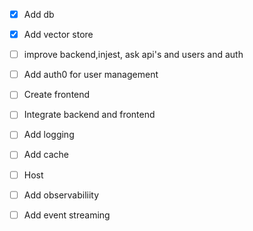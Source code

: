 - [x] Add db
- [x] Add vector store
- [ ] improve backend,injest, ask api's and users and auth
- [ ] Add auth0 for user management
- [ ] Create frontend
- [ ] Integrate backend and frontend
- [ ] Add logging
- [ ] Add cache
- [ ] Host
- [ ] Add observabiliity
- [ ] Add event streaming
  